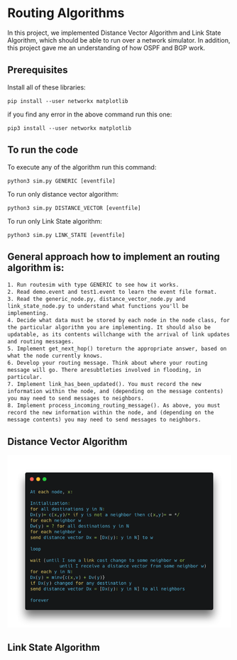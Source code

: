 # Routing Algorithms

 In this project, we implemented Distance Vector Algorithm and Link State Algorithm, which should be able to run over a network simulator. In addition, this project gave me an understanding of how OSPF and BGP work.
  
## Prerequisites

Install all of these libraries:

``` 
pip install --user networkx matplotlib
```

  if you find any error in the above command run this one:
  
```
pip3 install --user networkx matplotlib
 ```
## To run the code

To execute any of the algorithm run this command:
```
python3 sim.py GENERIC [eventfile]
```
To run only distance vector algorithm:
```
python3 sim.py DISTANCE_VECTOR [eventfile]
```

To run only Link State algorithm:
```
python3 sim.py LINK_STATE [eventfile]
```
## General approach how to implement an routing algorithm is:

```
1. Run routesim with type GENERIC to see how it works.
2. Read demo.event and test1.event to learn the event file format.
3. Read the generic_node.py, distance_vector_node.py and link_state_node.py to understand what functions you'll be implementing.
4. Decide what data must be stored by each node in the node class, for the particular algorithm you are implementing. It should also be updatable, as its contents willchange with the arrival of link updates and routing messages.
5. Implement get_next_hop() toreturn the appropriate answer, based on what the node currently knows.
6. Develop your routing message. Think about where your routing message will go. There aresubtleties involved in flooding, in particular.
7. Implement link_has_been_updated(). You must record the new information within the node, and (depending on the message contents) you may need to send messages to neighbors.
8. Implement process_incoming_routing_message(). As above, you must record the new information within the node, and (depending on the message contents) you may need to send messages to neighbors.
```

## Distance Vector Algorithm

![DV](DV.png)

## Link State Algorithm
